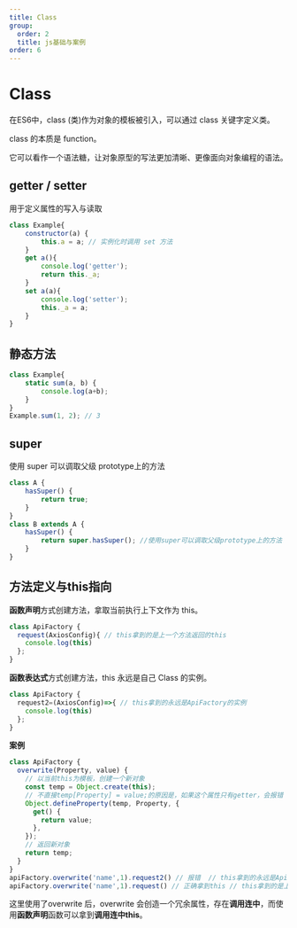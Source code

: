 ```yaml
---
title: Class
group:
  order: 2
  title: js基础与案例
order: 6
---
```

# Class

在ES6中，class (类)作为对象的模板被引入，可以通过 class 关键字定义类。

class 的本质是 function。

它可以看作一个语法糖，让对象原型的写法更加清晰、更像面向对象编程的语法。

## getter / setter

用于定义属性的写入与读取

```js
class Example{
    constructor(a) {
        this.a = a; // 实例化时调用 set 方法
    }
    get a(){
        console.log('getter');
        return this._a;
    }
    set a(a){
        console.log('setter');
        this._a = a; 
    }
}
```

## 静态方法

```js
class Example{
    static sum(a, b) {
        console.log(a+b);
    }
}
Example.sum(1, 2); // 3
```

## super

使用 super 可以调取父级 prototype上的方法

```js
class A {
    hasSuper() {
        return true; 
    }
}
class B extends A {
    hasSuper() { 
        return super.hasSuper(); //使用super可以调取父级prototype上的方法
    }
}
```

## 方法定义与this指向

**函数声明**方式创建方法，拿取当前执行上下文作为 this。

```js
class ApiFactory {
  request(AxiosConfig){ // this拿到的是上一个方法返回的this
    console.log(this)
  };
}
```

**函数表达式**方式创建方法，this 永远是自己 Class 的实例。

```js
class ApiFactory {
  request2=(AxiosConfig)=>{ // this拿到的永远是ApiFactory的实例
    console.log(this)
  };
}
```

**案例**

```js
class ApiFactory {
  overwrite(Property, value) {
    // 以当前this为模板，创建一个新对象
    const temp = Object.create(this);
    // 不直接temp[Property] = value;的原因是，如果这个属性只有getter，会报错
    Object.defineProperty(temp, Property, {
      get() {
        return value;
      },
    });
    // 返回新对象
    return temp;
  }
}
apiFactory.overwrite('name',1).request2() // 报错  // this拿到的永远是ApiFactory的实例
apiFactory.overwrite('name',1).request() // 正确拿到this // this拿到的是上一个方法返回的this
```

这里使用了overwrite 后，overwrite 会创造一个冗余属性，存在**调用连中**，而使用**函数声明**函数可以拿到**调用连中this**。
